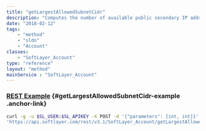 ```yaml
---
title: "getLargestAllowedSubnetCidr"
description: "Computes the number of available public secondary IP addresses, aligned to a subnet size. "
date: "2018-02-12"
tags:
    - "method"
    - "sldn"
    - "Account"
classes:
    - "SoftLayer_Account"
type: "reference"
layout: "method"
mainService : "SoftLayer_Account"
---
```


### [REST Example](#getLargestAllowedSubnetCidr-example) <a href="/article/rest/"><i class="fas fa-question"></i></a> {#getLargestAllowedSubnetCidr-example .anchor-link} 
```bash
curl -g -u $SL_USER:$SL_APIKEY -X POST -d '{"parameters": [int, int]}' \
'https://api.softlayer.com/rest/v3.1/SoftLayer_Account/getLargestAllowedSubnetCidr'
```
